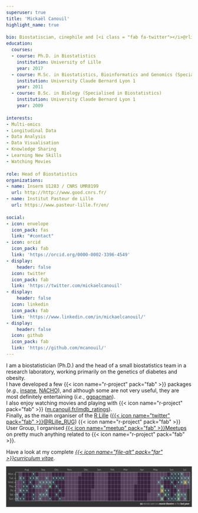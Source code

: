 ```yaml
---
superuser: true
title: 'Mickaël Canouil'
highlight_name: true

bio: Biostatiscian, cinephile and [<i class = "fab fa-twitter"></i>@rlille_rug](https://twitter.com/rlille_rug) organiser.
education:
  courses:
  - course: Ph.D. in Biostatistics
    institution: University of Lille
    year: 2017
  - course: M.Sc. in Biostatistics, Bioinformatics and Genomics (Specialised in Biostatistics)
    institution: University Claude Bernard Lyon 1
    year: 2011
  - course: B.Sc. in Biology (Specialised in Biostatistics)
    institution: University Claude Bernard Lyon 1
    year: 2009

interests:
- Multi-omics
- Longitudinal Data
- Data Analysis
- Data Visualisation
- Knowledge Sharing
- Learning New Skills
- Watching Movies

role: Head of Biostatistics
organizations:
- name: Inserm U1283 / CNRS UMR8199
  url: http://http://www.good.cnrs.fr/
- name: Institut Pasteur de Lille
  url: https://www.pasteur-lille.fr/en/
  
social:
- icon: envelope
  icon_pack: fas
  link: "#contact"
- icon: orcid
  icon_pack: fab
  link: 'https://orcid.org/0000-0002-3396-4549'
- display:
    header: false
  icon: twitter
  icon_pack: fab
  link: 'https://twitter.com/mickaelcanouil'
- display:
    header: false
  icon: linkedin
  icon_pack: fab
  link: 'https://www.linkedin.com/in/mickaelcanouil/'
- display:
    header: false
  icon: github
  icon_pack: fab
  link: 'https://github.com/mcanouil/'
---
```


I am a biostatistician (Ph.D.) and the head of a small biostatistics team in a research laboratory, working primarily on the genetics of diabetes and obesity.  
I have developed a few {{< icon name="r-project" pack="fab" >}}&nbsp;packages (_e.g._,&nbsp;[insane](https://cran.r-project.org/package=insane), [NACHO](https://cran.r-project.org/package=NACHO)), and although some are not very useful, they are most definitely entertaining (_i.e._,&nbsp;[ggpacman](https://cran.r-project.org/package=ggpacman)).  
I also enjoy watching movies and playing with {{< icon name="r-project" pack="fab" >}} ([m.canouil.fr/imdb_ratings](https://m.canouil.fr/imdb_ratings/)).  
Finally, as the main organiser of the [R Lille](https://rlille.fr/) ([{{< icon name="twitter" pack="fab" >}}@RLille_RUG](https://twitter.com/RLille_RUG)) {{< icon name="r-project" pack="fab" >}} User Group, I organised [{{< icon name="meetup" pack="fab" >}}Meetups](https://www.meetup.com/R-Lille/) on pretty much anything related to {{< icon name="r-project" pack="fab" >}}.

Have a look at my complete [_{{< icon name="file-alt" pack="far" >}}curriculum vitae_](https://m.canouil.fr/curriculum_vitae/).

<img src="https://raw.githubusercontent.com/mcanouil/imdb_ratings/main/media/streak.svg" style = "margin-top: 0; margin-bottom: 0;" alt="Movies seen in a movie theatre year streak" />
